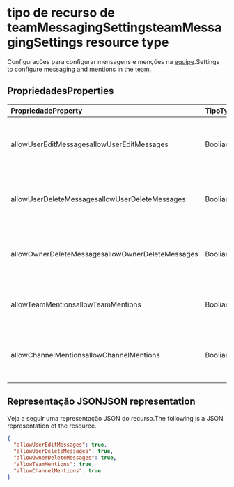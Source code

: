 # <a name="teammessagingsettings-resource-type"></a><span data-ttu-id="7b877-101">tipo de recurso de teamMessagingSettings</span><span class="sxs-lookup"><span data-stu-id="7b877-101">teamMessagingSettings resource type</span></span>



<span data-ttu-id="7b877-102">Configurações para configurar mensagens e menções na [equipe](team.md).</span><span class="sxs-lookup"><span data-stu-id="7b877-102">Settings to configure messaging and mentions in the [team](team.md).</span></span>

## <a name="properties"></a><span data-ttu-id="7b877-103">Propriedades</span><span class="sxs-lookup"><span data-stu-id="7b877-103">Properties</span></span>
| <span data-ttu-id="7b877-104">Propriedade</span><span class="sxs-lookup"><span data-stu-id="7b877-104">Property</span></span>     | <span data-ttu-id="7b877-105">Tipo</span><span class="sxs-lookup"><span data-stu-id="7b877-105">Type</span></span>   |<span data-ttu-id="7b877-106">Descrição</span><span class="sxs-lookup"><span data-stu-id="7b877-106">Description</span></span>|
|:---------------|:--------|:----------|
|<span data-ttu-id="7b877-107">allowUserEditMessages</span><span class="sxs-lookup"><span data-stu-id="7b877-107">allowUserEditMessages</span></span>|<span data-ttu-id="7b877-108">Booliano</span><span class="sxs-lookup"><span data-stu-id="7b877-108">Boolean</span></span>|<span data-ttu-id="7b877-109">Se definido como true, os usuários pode editar suas mensagens.</span><span class="sxs-lookup"><span data-stu-id="7b877-109">If set to true, users can edit their messages.</span></span>|
|<span data-ttu-id="7b877-110">allowUserDeleteMessages</span><span class="sxs-lookup"><span data-stu-id="7b877-110">allowUserDeleteMessages</span></span>|<span data-ttu-id="7b877-111">Booliano</span><span class="sxs-lookup"><span data-stu-id="7b877-111">Boolean</span></span>|<span data-ttu-id="7b877-112">Se definido como true, os usuários pode excluir suas mensagens.</span><span class="sxs-lookup"><span data-stu-id="7b877-112">If set to true, users can delete their messages.</span></span>|
|<span data-ttu-id="7b877-113">allowOwnerDeleteMessages</span><span class="sxs-lookup"><span data-stu-id="7b877-113">allowOwnerDeleteMessages</span></span>|<span data-ttu-id="7b877-114">Booliano</span><span class="sxs-lookup"><span data-stu-id="7b877-114">Boolean</span></span>|<span data-ttu-id="7b877-115">Se definido como true, proprietários pode excluir qualquer mensagem.</span><span class="sxs-lookup"><span data-stu-id="7b877-115">If set to true, owners can delete any message.</span></span>|
|<span data-ttu-id="7b877-116">allowTeamMentions</span><span class="sxs-lookup"><span data-stu-id="7b877-116">allowTeamMentions</span></span>|<span data-ttu-id="7b877-117">Booliano</span><span class="sxs-lookup"><span data-stu-id="7b877-117">Boolean</span></span>|<span data-ttu-id="7b877-118">Se definido como true, @team menções são permitidas.</span><span class="sxs-lookup"><span data-stu-id="7b877-118">If set to true, @team mentions are allowed.</span></span>|
|<span data-ttu-id="7b877-119">allowChannelMentions</span><span class="sxs-lookup"><span data-stu-id="7b877-119">allowChannelMentions</span></span>|<span data-ttu-id="7b877-120">Booliano</span><span class="sxs-lookup"><span data-stu-id="7b877-120">Boolean</span></span>|<span data-ttu-id="7b877-121">Se definido como true, @channel menções são permitidas.</span><span class="sxs-lookup"><span data-stu-id="7b877-121">If set to true, @channel mentions are allowed.</span></span>|

## <a name="json-representation"></a><span data-ttu-id="7b877-122">Representação JSON</span><span class="sxs-lookup"><span data-stu-id="7b877-122">JSON representation</span></span>

<span data-ttu-id="7b877-123">Veja a seguir uma representação JSON do recurso.</span><span class="sxs-lookup"><span data-stu-id="7b877-123">The following is a JSON representation of the resource.</span></span>

<!-- {
  "blockType": "resource",
  "@odata.type": "microsoft.graph.teamMessagingSettings"
}-->

```json
{
  "allowUserEditMessages": true,
  "allowUserDeleteMessages": true,
  "allowOwnerDeleteMessages": true,
  "allowTeamMentions": true,
  "allowChannelMentions": true    
}
```

<!-- uuid: 8fcb5dbc-d5aa-4681-8e31-b001d5168d79
2015-10-25 14:57:30 UTC -->
<!-- {
  "type": "#page.annotation",
  "description": "team's messagingSettings resource",
  "keywords": "",
  "section": "documentation",
  "tocPath": ""
}-->
